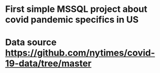 # First simple MSSQL project about covid pandemic specifics in US 

# Data source https://github.com/nytimes/covid-19-data/tree/master
